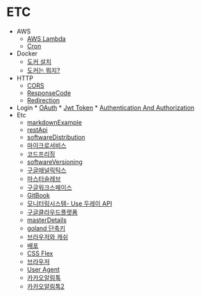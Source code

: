 # ETC
  * AWS
    * [AWS Lambda](aws/2021-12-28-develop-awsLambda.md)
    * [Cron](aws/2021-12-28-develop-CronExpression.md)
  * Docker
    * [도커 설치](docker/2021-07-29-docker-install.md)
    * [도커는 뭐지?](docker/2021-07-29-docker-whatIsDocker.md)
  * HTTP
    * [CORS](http/2022-03-09-http-cors.md)
    * [ResponseCode](http/2022-03-10-http-responseCode.md)
    * [Redirection](http/2021-08-05-http-redirections.md)
   * Login
    * [OAuth](login/2022-03-21-login-OAuth.md)
    * [Jwt Token](login/2021-09-14-login-jwttoken.md)
    * [Authentication And Authorization](login/2022-03-22-login-AuthenticationAndAuthorization.md)
  * Etc
    * [markdownExample](2021-00-00-etc-markdownExample.md)
    * [restApi](2021-08-05-etc-restApi.md)
    * [softwareDistribution](2021-08-05-etc-softwareDistribution.md)
    * [마이크로서비스](2021-08-12-etc-microservice.md)
    * [코드프리징](2021-08-20-etc-codeFreezing.md)
    * [softwareVersioning](2021-08-30-etc-softwareversioning.md)
    * [구글애널릭틱스](2021-09-07-etc-google-analytics.md)
    * [마스터슬레브](2021-09-07-etc-Master-Slave.md)
    * [구글워크스페이스](2021-12-28-develop-googleWorkspace.md)
    * [GitBook](2021-12-31-etc-createGitBook.md)
    * [모니터링시스템- Use 두레이 API](2022-01-04-etc-doorayAPI.md)
    * [구글클라우드플랫폼](2022-01-07-etc-gooleCloudPlatformMakeProject.md.md)
    * [masterDetails](2022-01-07-etc-masterDetails.md)
    * [goland 단축키](2022-02-08-etc-goland-keyboardShortcut.md)
    * [브라우저와 캐쉬](2022-03-04-etc-browser-cache.md)
    * [배포](2022-04-11-etc-project-distribute.md)
    * [CSS Flex](2022-04-15-etc-css-flex.md)
    * [브라우저](2022-04-24-etc-browser.md)
    * [User Agent](2022-04-27-etc-user-agent.md)
    * [카카오알림톡](2021-08-12-etc-Kakao-NotificationTalk.md)
    * [카카오알림톡2](2022-05-17-etc-kakao-message.md)
